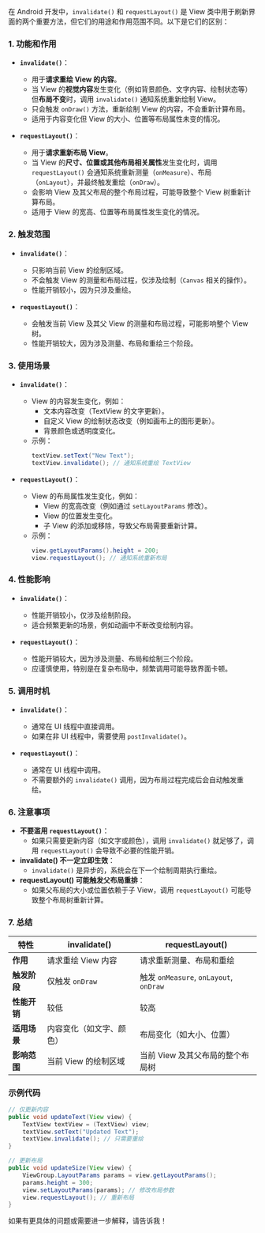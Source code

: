 在 Android 开发中，`invalidate()` 和 `requestLayout()` 是 View 类中用于刷新界面的两个重要方法，但它们的用途和作用范围不同。以下是它们的区别：

### 1. **功能和作用**
- **`invalidate()`**：
    - 用于**请求重绘 View 的内容**。
    - 当 View 的**视觉内容**发生变化（例如背景颜色、文字内容、绘制状态等）但**布局不变**时，调用 `invalidate()` 通知系统重新绘制 View。
    - 只会触发 `onDraw()` 方法，重新绘制 View 的内容，不会重新计算布局。
    - 适用于内容变化但 View 的大小、位置等布局属性未变的情况。

- **`requestLayout()`**：
    - 用于**请求重新布局 View**。
    - 当 View 的**尺寸、位置或其他布局相关属性**发生变化时，调用 `requestLayout()` 会通知系统重新测量（`onMeasure`）、布局（`onLayout`），并最终触发重绘（`onDraw`）。
    - 会影响 View 及其父布局的整个布局过程，可能导致整个 View 树重新计算布局。
    - 适用于 View 的宽高、位置等布局属性发生变化的情况。

### 2. **触发范围**
- **`invalidate()`**：
    - 只影响当前 View 的绘制区域。
    - 不会触发 View 的测量和布局过程，仅涉及绘制（`Canvas` 相关的操作）。
    - 性能开销较小，因为只涉及重绘。

- **`requestLayout()`**：
    - 会触发当前 View 及其父 View 的测量和布局过程，可能影响整个 View 树。
    - 性能开销较大，因为涉及测量、布局和重绘三个阶段。

### 3. **使用场景**
- **`invalidate()`**：
    - View 的内容发生变化，例如：
        - 文本内容改变（TextView 的文字更新）。
        - 自定义 View 的绘制状态改变（例如画布上的图形更新）。
        - 背景颜色或透明度变化。
    - 示例：
      ```java
      textView.setText("New Text");
      textView.invalidate(); // 通知系统重绘 TextView
      ```

- **`requestLayout()`**：
    - View 的布局属性发生变化，例如：
        - View 的宽高改变（例如通过 `setLayoutParams` 修改）。
        - View 的位置发生变化。
        - 子 View 的添加或移除，导致父布局需要重新计算。
    - 示例：
      ```java
      view.getLayoutParams().height = 200;
      view.requestLayout(); // 通知系统重新布局
      ```

### 4. **性能影响**
- **`invalidate()`**：
    - 性能开销较小，仅涉及绘制阶段。
    - 适合频繁更新的场景，例如动画中不断改变绘制内容。

- **`requestLayout()`**：
    - 性能开销较大，因为涉及测量、布局和绘制三个阶段。
    - 应谨慎使用，特别是在复杂布局中，频繁调用可能导致界面卡顿。

### 5. **调用时机**
- **`invalidate()`**：
    - 通常在 UI 线程中直接调用。
    - 如果在非 UI 线程中，需要使用 `postInvalidate()`。

- **`requestLayout()`**：
    - 通常在 UI 线程中调用。
    - 不需要额外的 `invalidate()` 调用，因为布局过程完成后会自动触发重绘。

### 6. **注意事项**
- **不要滥用 `requestLayout()`**：
    - 如果只需要更新内容（如文字或颜色），调用 `invalidate()` 就足够了，调用 `requestLayout()` 会导致不必要的性能开销。
- **invalidate() 不一定立即生效**：
    - `invalidate()` 是异步的，系统会在下一个绘制周期执行重绘。
- **requestLayout() 可能触发父布局重排**：
    - 如果父布局的大小或位置依赖于子 View，调用 `requestLayout()` 可能导致整个布局树重新计算。

### 7. **总结**
| 特性                | invalidate()                     | requestLayout()                  |
|--------------------|----------------------------------|----------------------------------|
| **作用**           | 请求重绘 View 内容               | 请求重新测量、布局和重绘         |
| **触发阶段**       | 仅触发 `onDraw`                 | 触发 `onMeasure`, `onLayout`, `onDraw` |
| **性能开销**       | 较低                            | 较高                            |
| **适用场景**       | 内容变化（如文字、颜色）         | 布局变化（如大小、位置）         |
| **影响范围**       | 当前 View 的绘制区域            | 当前 View 及其父布局的整个布局树 |

### 示例代码
```java
// 仅更新内容
public void updateText(View view) {
    TextView textView = (TextView) view;
    textView.setText("Updated Text");
    textView.invalidate(); // 只需要重绘
}

// 更新布局
public void updateSize(View view) {
    ViewGroup.LayoutParams params = view.getLayoutParams();
    params.height = 300;
    view.setLayoutParams(params); // 修改布局参数
    view.requestLayout(); // 重新布局
}
```

如果有更具体的问题或需要进一步解释，请告诉我！